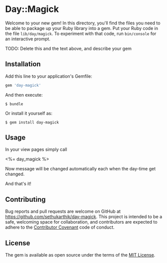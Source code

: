 # Day::Magick

Welcome to your new gem! In this directory, you'll find the files you need to be able to package up your Ruby library into a gem. Put your Ruby code in the file `lib/day/magick`. To experiment with that code, run `bin/console` for an interactive prompt.

TODO: Delete this and the text above, and describe your gem

## Installation

Add this line to your application's Gemfile:

```ruby
gem 'day-magick'
```

And then execute:

    $ bundle

Or install it yourself as:

    $ gem install day-magick

## Usage

In your view pages simply call

<%= day_magick %>

Now message will be changed automatically each when the day-time get changed.

And that's it!

## Contributing

Bug reports and pull requests are welcome on GitHub at https://github.com/sethukarthik/day-magick. This project is intended to be a safe, welcoming space for collaboration, and contributors are expected to adhere to the [Contributor Covenant](http://contributor-covenant.org) code of conduct.


## License

The gem is available as open source under the terms of the [MIT License](http://opensource.org/licenses/MIT).

